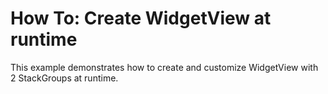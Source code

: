 # How To: Create WidgetView at runtime


<p>This example demonstrates how to create and customize WidgetView with 2 StackGroups at runtime.</p>

<br/>


